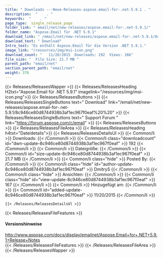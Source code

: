 ```yaml
---
title: " Downloads ---Neue-Releases-aspose.email-for-.net-5.9.1 . "
description:  "    . " 
keywords:  "    . " 
page_type:  single_release_page
folder_link: " email/net/new-releases/aspose.email-for-.net-5.9.1/"
folder_name: "Aspose.Email für .NET 5.9.1"
download_link: " /email/net/new-releases/aspose.email-for-.net-5.9.1/8c946ce80d8744938b3af1ec967f0eaf"
download_text: " Download"
Intro_text: "Es enthält Aspose.Email für die Version .NET 5.9.1."
image_link: "/resources/img/msi-icon.png"
download_count: "   11/20/2015  Downloads: 192  Views: 166"
file_size: "  File Size: 21.7 MB "
parent_path: "email/net"
section_parent_path: "email/net"
weight: 376
---
```


{{< Releases/ReleasesWapper >}}
  {{< Releases/ReleasesHeading H2txt="Aspose.Email für .NET 5.9.1" imagelink="/resources/img/msi-icon.png">}}
  {{< Releases/ReleasesButtons >}}
    {{< Releases/ReleasesSingleButtons text=" Download" link="/email/net/new-releases/aspose.email-for-.net-5.9.1/8c946ce80d8744938b3af1ec967f0eaf%20%20" >}}
    {{< Releases/ReleasesSingleButtons text=" Support Forum " link="https://forum.aspose.com/c/email" >}}
  {{< Releases/ReleasesButtons >}}
  {{< Releases/ReleasesFileArea >}}
    {{< Releases/ReleasesHeading h4txt="Dateidetails">}}
    {{< Releases/ReleasesDetailsUl >}}
            {{< Common/li >}} Downloads: {{< /Common/li >}}
      {{< Common/li class="downloadcount" id="dwn-update-8c946ce80d8744938b3af1ec967f0eaf" >}} 192 {{< /Common/li >}}
      {{< Common/li >}} Dateigröße: {{< /Common/li >}}
      {{< Common/li id="size-update-8c946ce80d8744938b3af1ec967f0eaf" >}} 21.7 MB {{< /Common/li >}} 
      {{< Common/li  class="hide" >}} Posted By: {{< /Common/li >}} 
      {{< Common/li class="hide" id="author-update-8c946ce80d8744938b3af1ec967f0eaf" >}} DmitryS {{< /Common/li >}}
      {{< Common/li class="hide" >}} Ansichten: {{< /Common/li >}}
      {{< Common/li class="hide" id="view-update-8c946ce80d8744938b3af1ec967f0eaf" >}} 167 {{< /Common/li >}}
      {{< Common/li >}} Hinzugefügt am: {{< /Common/li >}}
      {{< Common/li id="added-update-8c946ce80d8744938b3af1ec967f0eaf" >}} 11/20/2015 {{< /Common/li >}} 

    {{< /Releases/ReleasesDetailsUl >}}

  {{< Releases/ReleasesFileFeatures >}}
      <h4>Versionshinweise</h4><div> <a href="http://www.aspose.com/docs/display/emailnet/Aspose.Email+for+.NET+5.9.1+Release+Notes">http://www.aspose.com/docs/display/emailnet/Aspose.Email+for+.NET+5.9.1+Release+Notes</a></div>
  {{< /Releases/ReleasesFileFeatures >}}
 {{< /Releases/ReleasesFileArea >}}
{{< /Releases/ReleasesWapper >}}



